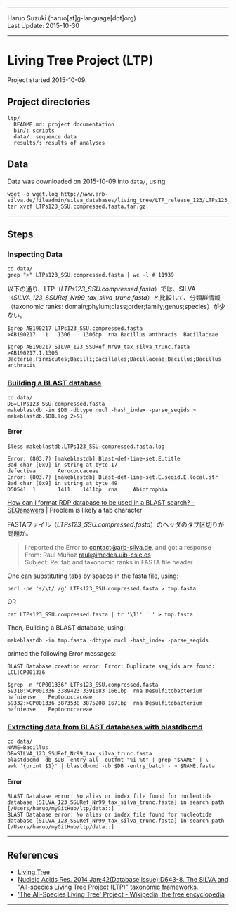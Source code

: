 ----------

Haruo Suzuki (haruo[at]g-language[dot]org)  
Last Update: 2015-10-30  

----------

# Living Tree Project (LTP)
Project started 2015-10-09.

## Project directories

	ltp/
	  README.md: project documentation 
	  bin/: scripts
	  data/: sequence data
	  results/: results of analyses

## Data
Data was downloaded on 2015-10-09 into `data/`, using:

	wget -o wget.log http://www.arb-silva.de/fileadmin/silva_databases/living_tree/LTP_release_123/LTPs123_SSU.compressed.fasta.tar.gz
	tar xvzf LTPs123_SSU.compressed.fasta.tar.gz 

----------

## Steps

### Inspecting Data

	cd data/
	grep ">" LTPs123_SSU.compressed.fasta | wc -l # 11939

以下の通り、LTP（*LTPs123_SSU.compressed.fasta*）では、SILVA（*SILVA_123_SSURef_Nr99_tax_silva_trunc.fasta*）と比較して、分類群情報（taxonomic ranks: domain;phylum;class;order;family;genus;species）が少ない。

	$grep AB190217 LTPs123_SSU.compressed.fasta
	>AB190217	1	1306	1306bp	rna	Bacillus anthracis	Bacillaceae

	$grep AB190217 SILVA_123_SSURef_Nr99_tax_silva_trunc.fasta
	>AB190217.1.1306 Bacteria;Firmicutes;Bacilli;Bacillales;Bacillaceae;Bacillus;Bacillus anthracis

### [Building a BLAST database](http://www.ncbi.nlm.nih.gov/books/NBK279688/)

	cd data/
	DB=LTPs123_SSU.compressed.fasta
	makeblastdb -in $DB -dbtype nucl -hash_index -parse_seqids > makeblastdb.$DB.log 2>&1

#### Error

	$less makeblastdb.LTPs123_SSU.compressed.fasta.log

	Error: (803.7) [makeblastdb] Blast-def-line-set.E.title
	Bad char [0x9] in string at byte 17
	defectiva       Aerococcaceae
	Error: (803.7) [makeblastdb] Blast-def-line-set.E.seqid.E.local.str
	Bad char [0x9] in string at byte 49
	D50541  1       1411    1411bp  rna     Abiotrophia

[How can I format RDP database to be used in a BLAST search? - SEQanswers](http://seqanswers.com/forums/showthread.php?t=44700) | Problem is likely a tab character

FASTAファイル（*LTPs123_SSU.compressed.fasta*）のヘッダのタブ区切りが問題か。

> I reported the Error to <contact@arb-silva.de>, and got a response  
From: Raul Muñoz <raul@imedea.uib-csic.es>  
Subject: Re: tab and taxonomic ranks in FASTA file header  

One can substituting tabs by spaces in the fasta file, using:  

	perl -pe 's/\t/ /g' LTPs123_SSU.compressed.fasta > tmp.fasta

OR

	cat LTPs123_SSU.compressed.fasta | tr '\11' ' ' > tmp.fasta

Then, Building a BLAST database, using:
	
	makeblastdb -in tmp.fasta -dbtype nucl -hash_index -parse_seqids

printed the following Error messages:

	BLAST Database creation error: Error: Duplicate seq_ids are found: 
	LCL|CP001336

	$grep -n "CP001336" LTPs123_SSU.compressed.fasta
	59310:>CP001336	3389423	3391083	1661bp	rna	Desulfitobacterium hafniense	Peptococcaceae
	59332:>CP001336	3873538	3875208	1671bp	rna	Desulfitobacterium hafniense	Peptococcaceae

### [Extracting data from BLAST databases with blastdbcmd](http://www.ncbi.nlm.nih.gov/books/NBK279689/)

	cd data/
	NAME=Bacillus
	DB=SILVA_123_SSURef_Nr99_tax_silva_trunc.fasta
	blastdbcmd -db $DB -entry all -outfmt "%i %t" | grep "$NAME" | \
 	awk '{print $1}' | blastdbcmd -db $DB -entry_batch - > $NAME.fasta

#### Error

	BLAST Database error: No alias or index file found for nucleotide database [SILVA_123_SSURef_Nr99_tax_silva_trunc.fasta] in search path [/Users/haruo/myGitHub/ltp/data::]
	BLAST Database error: No alias or index file found for nucleotide database [SILVA_123_SSURef_Nr99_tax_silva_trunc.fasta] in search path [/Users/haruo/myGitHub/ltp/data::]

----------

## References
- [Living Tree](http://www.arb-silva.de/projects/living-tree/)
- [Nucleic Acids Res. 2014 Jan;42(Database issue):D643-8. The SILVA and "All-species Living Tree Project (LTP)" taxonomic frameworks.](http://www.ncbi.nlm.nih.gov/pubmed/24293649)
- ['The All-Species Living Tree' Project - Wikipedia, the free encyclopedia](https://en.wikipedia.org/wiki/%27The_All-Species_Living_Tree%27_Project)

----------


